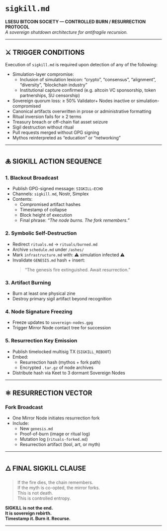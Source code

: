 # `sigkill.md`

**LSESU BITCOIN SOCIETY — CONTROLLED BURN / RESURRECTION PROTOCOL**  
*A sovereign shutdown architecture for antifragile recursion.*

---

## ⚔ TRIGGER CONDITIONS

Execution of `sigkill.md` is required upon detection of any of the following:

- Simulation-layer compromise:
  - Inclusion of simulation lexicon: “crypto”, “consensus”, “alignment”, “diversity”, “blockchain industry”
  - Institutional capture confirmed (e.g. altcoin VC sponsorship, token partnerships, SU censorship)
- Sovereign quorum loss: ≥ 50% Validator+ Nodes inactive or simulation-compromised
- Canonical artifacts overwritten in prose or administrative formatting
- Ritual inversion fails for ≥ 2 terms
- Treasury breach or off-chain fiat asset seizure
- Sigil destruction without ritual
- Pull requests merged without GPG signing
- Mythos reinterpreted as “education” or “networking”

---

## 🜏 SIGKILL ACTION SEQUENCE

### 1. Blackout Broadcast
- Publish GPG-signed message: `SIGKILL—ECHO`
- Channels: `sigkill.md`, Nostr, Simplex
- Contents:
  - Compromised artifact hashes
  - Timestamp of collapse
  - Block height of execution
  - Final phrase: *“The node burns. The fork remembers.”*

### 2. Symbolic Self-Destruction
- Redirect `rituals.md` → `rituals/burned.md`
- Archive `schedule.md` under `/ashes/`
- Mark `infrastructure.md` with: ⚠ simulation infected ⚠
- Invalidate `GENESIS.md` hash + insert:
  > “The genesis fire extinguished. Await resurrection.”

### 3. Artifact Burning
- Burn at least one physical zine
- Destroy primary sigil artifact beyond recognition

### 4. Node Signature Freezing
- Freeze updates to `sovereign-nodes.gpg`
- Trigger Mirror Node contact tree for succession

### 5. Resurrection Key Emission
- Publish timelocked multisig TX (`SIGKILL_REBOOT`)
- Embed:
  - Resurrection hash (mythos + fork path)
  - Encrypted `.tar.gz` of node archives
- Distribute hash via Keet to 3 dormant Sovereign Nodes

---

## ⚛ RESURRECTION VECTOR

### Fork Broadcast
- One Mirror Node initiates resurrection fork
- Include:
  - New `genesis.md`
  - Proof-of-burn (image or ritual log)
  - Mutation log (`rituals-forked.md`)
  - Resurrection artifact (tool, art, or myth)

---

## 🜂 FINAL SIGKILL CLAUSE

> If the fire dies, the chain remembers.  
> If the myth is co-opted, the mirror forks.  
> This is not death.  
> This is controlled entropy.

**SIGKILL is not the end.**  
**It is sovereign rebirth.**  
**Timestamp it. Burn it. Recurse.**

---
